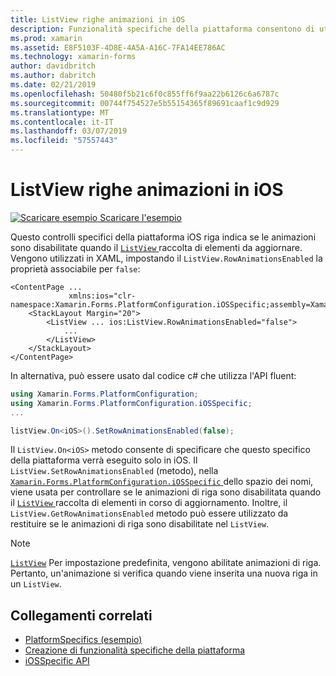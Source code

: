 ```yaml
---
title: ListView righe animazioni in iOS
description: Funzionalità specifiche della piattaforma consentono di utilizzare funzionalità che è disponibile solo in una piattaforma specifica, senza implementare renderer personalizzati o gli effetti. Questo articolo illustra come usare iOS specifiche della piattaforma che controlla se le animazioni di riga sono disabilitate quando viene aggiornata la raccolta di elementi ListView.
ms.prod: xamarin
ms.assetid: E8F5103F-4D8E-4A5A-A16C-7FA14EE786AC
ms.technology: xamarin-forms
author: davidbritch
ms.author: dabritch
ms.date: 02/21/2019
ms.openlocfilehash: 50480f5b21c6f0c855ff6f9aa22b6126c6a6787c
ms.sourcegitcommit: 00744f754527e5b55154365f89691caaf1c9d929
ms.translationtype: MT
ms.contentlocale: it-IT
ms.lasthandoff: 03/07/2019
ms.locfileid: "57557443"
---
```

# <a name="listview-row-animations-on-ios"></a>ListView righe animazioni in iOS

[![Scaricare esempio](~/media/shared/download.png) Scaricare l'esempio](https://developer.xamarin.com/samples/xamarin-forms/userinterface/platformspecifics/)

Questo controlli specifici della piattaforma iOS riga indica se le animazioni sono disabilitate quando il [ `ListView` ](xref:Xamarin.Forms.ListView) raccolta di elementi da aggiornare. Vengono utilizzati in XAML, impostando il `ListView.RowAnimationsEnabled` la proprietà associabile per `false`:

```xaml
<ContentPage ...
             xmlns:ios="clr-namespace:Xamarin.Forms.PlatformConfiguration.iOSSpecific;assembly=Xamarin.Forms.Core">
    <StackLayout Margin="20">
        <ListView ... ios:ListView.RowAnimationsEnabled="false">
            ...
        </ListView>
    </StackLayout>
</ContentPage>
```

In alternativa, può essere usato dal codice c# che utilizza l'API fluent:

```csharp
using Xamarin.Forms.PlatformConfiguration;
using Xamarin.Forms.PlatformConfiguration.iOSSpecific;
...

listView.On<iOS>().SetRowAnimationsEnabled(false);
```

Il `ListView.On<iOS>` metodo consente di specificare che questo specifico della piattaforma verrà eseguito solo in iOS. Il `ListView.SetRowAnimationsEnabled` (metodo), nella [ `Xamarin.Forms.PlatformConfiguration.iOSSpecific` ](xref:Xamarin.Forms.PlatformConfiguration.iOSSpecific) dello spazio dei nomi, viene usata per controllare se le animazioni di riga sono disabilitata quando il [ `ListView` ](xref:Xamarin.Forms.ListView) raccolta di elementi in corso di aggiornamento. Inoltre, il `ListView.GetRowAnimationsEnabled` metodo può essere utilizzato da restituire se le animazioni di riga sono disabilitate nel `ListView`.

> [!NOTE]
> [`ListView`](xref:Xamarin.Forms.ListView) Per impostazione predefinita, vengono abilitate animazioni di riga. Pertanto, un'animazione si verifica quando viene inserita una nuova riga in un `ListView`.

## <a name="related-links"></a>Collegamenti correlati

- [PlatformSpecifics (esempio)](https://developer.xamarin.com/samples/xamarin-forms/userinterface/platformspecifics/)
- [Creazione di funzionalità specifiche della piattaforma](~/xamarin-forms/platform/platform-specifics/index.md#creating-platform-specifics)
- [iOSSpecific API](xref:Xamarin.Forms.PlatformConfiguration.iOSSpecific)
